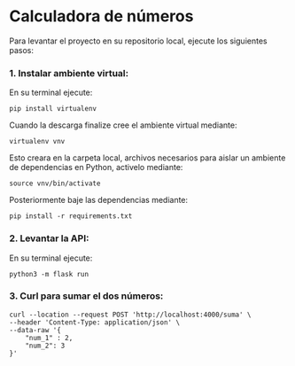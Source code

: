 # Calculadora de números

Para levantar el proyecto en su repositorio local, ejecute los siguientes pasos:

### 1. Instalar ambiente virtual:

En su terminal ejecute:
```
pip install virtualenv
```
Cuando la descarga finalize cree el ambiente virtual mediante:
```
virtualenv vnv
```
Esto creara en la carpeta local, archivos necesarios para aislar un ambiente de dependencias en Python, activelo mediante:
```
source vnv/bin/activate
```
Posteriormente baje las dependencias mediante:
```
pip install -r requirements.txt
```
### 2. Levantar la API:
En su terminal ejecute:
```
python3 -m flask run
``` 
### 3. Curl para sumar el dos números:
```
curl --location --request POST 'http://localhost:4000/suma' \
--header 'Content-Type: application/json' \
--data-raw '{    
    "num_1" : 2,
    "num_2": 3
}'

```
